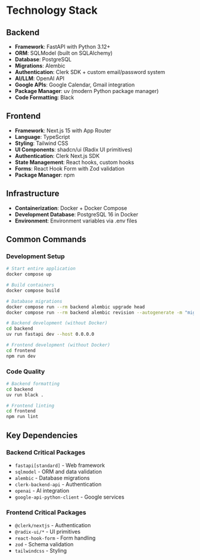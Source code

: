 # Technology Stack

## Backend
- **Framework**: FastAPI with Python 3.12+
- **ORM**: SQLModel (built on SQLAlchemy)
- **Database**: PostgreSQL
- **Migrations**: Alembic
- **Authentication**: Clerk SDK + custom email/password system
- **AI/LLM**: OpenAI API
- **Google APIs**: Google Calendar, Gmail integration
- **Package Manager**: uv (modern Python package manager)
- **Code Formatting**: Black

## Frontend
- **Framework**: Next.js 15 with App Router
- **Language**: TypeScript
- **Styling**: Tailwind CSS
- **UI Components**: shadcn/ui (Radix UI primitives)
- **Authentication**: Clerk Next.js SDK
- **State Management**: React hooks, custom hooks
- **Forms**: React Hook Form with Zod validation
- **Package Manager**: npm

## Infrastructure
- **Containerization**: Docker + Docker Compose
- **Development Database**: PostgreSQL 16 in Docker
- **Environment**: Environment variables via .env files

## Common Commands

### Development Setup
```bash
# Start entire application
docker compose up

# Build containers
docker compose build

# Database migrations
docker compose run --rm backend alembic upgrade head
docker compose run --rm backend alembic revision --autogenerate -m "migration_name"

# Backend development (without Docker)
cd backend
uv run fastapi dev --host 0.0.0.0

# Frontend development (without Docker)
cd frontend
npm run dev
```

### Code Quality
```bash
# Backend formatting
cd backend
uv run black .

# Frontend linting
cd frontend
npm run lint
```

## Key Dependencies

### Backend Critical Packages
- `fastapi[standard]` - Web framework
- `sqlmodel` - ORM and data validation
- `alembic` - Database migrations
- `clerk-backend-api` - Authentication
- `openai` - AI integration
- `google-api-python-client` - Google services

### Frontend Critical Packages
- `@clerk/nextjs` - Authentication
- `@radix-ui/*` - UI primitives
- `react-hook-form` - Form handling
- `zod` - Schema validation
- `tailwindcss` - Styling